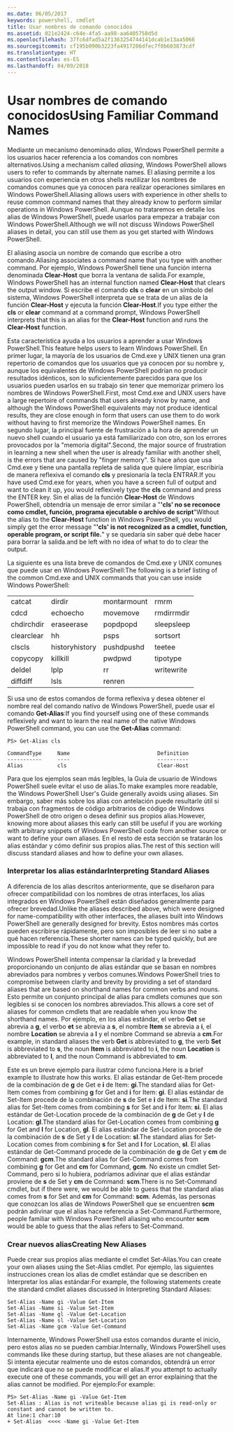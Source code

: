```yaml
---
ms.date: 06/05/2017
keywords: powershell, cmdlet
title: Usar nombres de comando conocidos
ms.assetid: 021e2424-c64e-4fa5-aa98-aa6405758d5d
ms.openlocfilehash: 37fc6dfad5a2f1363254744141dcab1e13aa5066
ms.sourcegitcommit: cf195b090b3223fa4917206dfec7f0b603873cdf
ms.translationtype: HT
ms.contentlocale: es-ES
ms.lasthandoff: 04/09/2018
---
```

# <a name="using-familiar-command-names"></a><span data-ttu-id="c58e0-103">Usar nombres de comando conocidos</span><span class="sxs-lookup"><span data-stu-id="c58e0-103">Using Familiar Command Names</span></span>
<span data-ttu-id="c58e0-104">Mediante un mecanismo denominado *alias*, Windows PowerShell permite a los usuarios hacer referencia a los comandos con nombres alternativos.</span><span class="sxs-lookup"><span data-stu-id="c58e0-104">Using a mechanism called *aliasing*, Windows PowerShell allows users to refer to commands by alternate names.</span></span> <span data-ttu-id="c58e0-105">El aliasing permite a los usuarios con experiencia en otros shells reutilizar los nombres de comandos comunes que ya conocen para realizar operaciones similares en Windows PowerShell.</span><span class="sxs-lookup"><span data-stu-id="c58e0-105">Aliasing allows users with experience in other shells to reuse common command names that they already know to perform similar operations in Windows PowerShell.</span></span> <span data-ttu-id="c58e0-106">Aunque no trataremos en detalle los alias de Windows PowerShell, puede usarlos para empezar a trabajar con Windows PowerShell.</span><span class="sxs-lookup"><span data-stu-id="c58e0-106">Although we will not discuss Windows PowerShell aliases in detail, you can still use them as you get started with Windows PowerShell.</span></span>

<span data-ttu-id="c58e0-107">El aliasing asocia un nombre de comando que escribe a otro comando.</span><span class="sxs-lookup"><span data-stu-id="c58e0-107">Aliasing associates a command name that you type with another command.</span></span> <span data-ttu-id="c58e0-108">Por ejemplo, Windows PowerShell tiene una función interna denominada **Clear-Host** que borra la ventana de salida.</span><span class="sxs-lookup"><span data-stu-id="c58e0-108">For example, Windows PowerShell has an internal function named **Clear-Host** that clears the output window.</span></span> <span data-ttu-id="c58e0-109">Si escribe el comando **cls** o **clear** en un símbolo del sistema, Windows PowerShell interpreta que se trata de un alias de la función **Clear-Host** y ejecuta la función **Clear-Host**.</span><span class="sxs-lookup"><span data-stu-id="c58e0-109">If you type either the **cls** or **clear** command at a command prompt, Windows PowerShell interprets that this is an alias for the **Clear-Host** function and runs the **Clear-Host** function.</span></span>

<span data-ttu-id="c58e0-110">Esta característica ayuda a los usuarios a aprender a usar Windows PowerShell.</span><span class="sxs-lookup"><span data-stu-id="c58e0-110">This feature helps users to learn Windows PowerShell.</span></span> <span data-ttu-id="c58e0-111">En primer lugar, la mayoría de los usuarios de Cmd.exe y UNIX tienen una gran repertorio de comandos que los usuarios que ya conocen por su nombre y, aunque los equivalentes de Windows PowerShell podrían no producir resultados idénticos, son lo suficientemente parecidos para que los usuarios pueden usarlos en su trabajo sin tener que memorizar primero los nombres de Windows PowerShell.</span><span class="sxs-lookup"><span data-stu-id="c58e0-111">First, most Cmd.exe and UNIX users have a large repertoire of commands that users already know by name, and although the Windows PowerShell equivalents may not produce identical results, they are close enough in form that users can use them to do work without having to first memorize the Windows PowerShell names.</span></span> <span data-ttu-id="c58e0-112">En segundo lugar, la principal fuente de frustración a la hora de aprender un nuevo shell cuando el usuario ya está familiarizado con otro, son los errores provocados por la "memoria digital".</span><span class="sxs-lookup"><span data-stu-id="c58e0-112">Second, the major source of frustration in learning a new shell when the user is already familiar with another shell, is the errors that are caused by "finger memory".</span></span> <span data-ttu-id="c58e0-113">Si hace años que usa Cmd.exe y tiene una pantalla repleta de salida que quiere limpiar, escribiría de manera reflexiva el comando **cls** y presionaría la tecla ENTRAR.</span><span class="sxs-lookup"><span data-stu-id="c58e0-113">If you have used Cmd.exe for years, when you have a screen full of output and want to clean it up, you would reflexively type the **cls** command and press the ENTER key.</span></span> <span data-ttu-id="c58e0-114">Sin el alias de la función **Clear-Host** de Windows PowerShell, obtendría un mensaje de error similar a "**'cls' no se reconoce como cmdlet, función, programa ejecutable o archivo de script**"</span><span class="sxs-lookup"><span data-stu-id="c58e0-114">Without the alias to the **Clear-Host** function in Windows PowerShell, you would simply get the error message "**'cls' is not recognized as a cmdlet, function, operable program, or script file.**"</span></span> <span data-ttu-id="c58e0-115">y se quedaría sin saber qué debe hacer para borrar la salida.</span><span class="sxs-lookup"><span data-stu-id="c58e0-115">and be left with no idea of what to do to clear the output.</span></span>

<span data-ttu-id="c58e0-116">La siguiente es una lista breve de comandos de Cmd.exe y UNIX comunes que puede usar en Windows PowerShell:</span><span class="sxs-lookup"><span data-stu-id="c58e0-116">The following is a brief listing of the common Cmd.exe and UNIX commands that you can use inside Windows PowerShell:</span></span>

|||||
|-|-|-|-|
|<span data-ttu-id="c58e0-117">cat</span><span class="sxs-lookup"><span data-stu-id="c58e0-117">cat</span></span>|<span data-ttu-id="c58e0-118">dir</span><span class="sxs-lookup"><span data-stu-id="c58e0-118">dir</span></span>|<span data-ttu-id="c58e0-119">montar</span><span class="sxs-lookup"><span data-stu-id="c58e0-119">mount</span></span>|<span data-ttu-id="c58e0-120">rm</span><span class="sxs-lookup"><span data-stu-id="c58e0-120">rm</span></span>|
|<span data-ttu-id="c58e0-121">cd</span><span class="sxs-lookup"><span data-stu-id="c58e0-121">cd</span></span>|<span data-ttu-id="c58e0-122">echo</span><span class="sxs-lookup"><span data-stu-id="c58e0-122">echo</span></span>|<span data-ttu-id="c58e0-123">move</span><span class="sxs-lookup"><span data-stu-id="c58e0-123">move</span></span>|<span data-ttu-id="c58e0-124">rmdir</span><span class="sxs-lookup"><span data-stu-id="c58e0-124">rmdir</span></span>|
|<span data-ttu-id="c58e0-125">chdir</span><span class="sxs-lookup"><span data-stu-id="c58e0-125">chdir</span></span>|<span data-ttu-id="c58e0-126">erase</span><span class="sxs-lookup"><span data-stu-id="c58e0-126">erase</span></span>|<span data-ttu-id="c58e0-127">popd</span><span class="sxs-lookup"><span data-stu-id="c58e0-127">popd</span></span>|<span data-ttu-id="c58e0-128">sleep</span><span class="sxs-lookup"><span data-stu-id="c58e0-128">sleep</span></span>|
|<span data-ttu-id="c58e0-129">clear</span><span class="sxs-lookup"><span data-stu-id="c58e0-129">clear</span></span>|<span data-ttu-id="c58e0-130">h</span><span class="sxs-lookup"><span data-stu-id="c58e0-130">h</span></span>|<span data-ttu-id="c58e0-131">ps</span><span class="sxs-lookup"><span data-stu-id="c58e0-131">ps</span></span>|<span data-ttu-id="c58e0-132">sort</span><span class="sxs-lookup"><span data-stu-id="c58e0-132">sort</span></span>|
|<span data-ttu-id="c58e0-133">cls</span><span class="sxs-lookup"><span data-stu-id="c58e0-133">cls</span></span>|<span data-ttu-id="c58e0-134">history</span><span class="sxs-lookup"><span data-stu-id="c58e0-134">history</span></span>|<span data-ttu-id="c58e0-135">pushd</span><span class="sxs-lookup"><span data-stu-id="c58e0-135">pushd</span></span>|<span data-ttu-id="c58e0-136">tee</span><span class="sxs-lookup"><span data-stu-id="c58e0-136">tee</span></span>|
|<span data-ttu-id="c58e0-137">copy</span><span class="sxs-lookup"><span data-stu-id="c58e0-137">copy</span></span>|<span data-ttu-id="c58e0-138">kill</span><span class="sxs-lookup"><span data-stu-id="c58e0-138">kill</span></span>|<span data-ttu-id="c58e0-139">pwd</span><span class="sxs-lookup"><span data-stu-id="c58e0-139">pwd</span></span>|<span data-ttu-id="c58e0-140">tipo</span><span class="sxs-lookup"><span data-stu-id="c58e0-140">type</span></span>|
|<span data-ttu-id="c58e0-141">del</span><span class="sxs-lookup"><span data-stu-id="c58e0-141">del</span></span>|<span data-ttu-id="c58e0-142">lp</span><span class="sxs-lookup"><span data-stu-id="c58e0-142">lp</span></span>|<span data-ttu-id="c58e0-143">r</span><span class="sxs-lookup"><span data-stu-id="c58e0-143">r</span></span>|<span data-ttu-id="c58e0-144">write</span><span class="sxs-lookup"><span data-stu-id="c58e0-144">write</span></span>|
|<span data-ttu-id="c58e0-145">diff</span><span class="sxs-lookup"><span data-stu-id="c58e0-145">diff</span></span>|<span data-ttu-id="c58e0-146">ls</span><span class="sxs-lookup"><span data-stu-id="c58e0-146">ls</span></span>|<span data-ttu-id="c58e0-147">ren</span><span class="sxs-lookup"><span data-stu-id="c58e0-147">ren</span></span>||

<span data-ttu-id="c58e0-148">Si usa uno de estos comandos de forma reflexiva y desea obtener el nombre real del comando nativo de Windows PowerShell, puede usar el comando **Get-Alias**:</span><span class="sxs-lookup"><span data-stu-id="c58e0-148">If you find yourself using one of these commands reflexively and want to learn the real name of the native Windows PowerShell command, you can use the **Get-Alias** command:</span></span>

```
PS> Get-Alias cls

CommandType     Name                            Definition
-----------     ----                            ----------
Alias           cls                             Clear-Host
```

<span data-ttu-id="c58e0-149">Para que los ejemplos sean más legibles, la Guía de usuario de Windows PowerShell suele evitar el uso de alias.</span><span class="sxs-lookup"><span data-stu-id="c58e0-149">To make examples more readable, the Windows PowerShell User's Guide generally avoids using aliases.</span></span> <span data-ttu-id="c58e0-150">Sin embargo, saber más sobre los alias con antelación puede resultarle útil si trabaja con fragmentos de código arbitrarios de código de Windows PowerShell de otro origen o desea definir sus propios alias.</span><span class="sxs-lookup"><span data-stu-id="c58e0-150">However, knowing more about aliases this early can still be useful if you are working with arbitrary snippets of Windows PowerShell code from another source or want to define your own aliases.</span></span> <span data-ttu-id="c58e0-151">En el resto de esta sección se tratarán los alias estándar y cómo definir sus propios alias.</span><span class="sxs-lookup"><span data-stu-id="c58e0-151">The rest of this section will discuss standard aliases and how to define your own aliases.</span></span>

### <a name="interpreting-standard-aliases"></a><span data-ttu-id="c58e0-152">Interpretar los alias estándar</span><span class="sxs-lookup"><span data-stu-id="c58e0-152">Interpreting Standard Aliases</span></span>
<span data-ttu-id="c58e0-153">A diferencia de los alias descritos anteriormente, que se diseñaron para ofrecer compatibilidad con los nombres de otras interfaces, los alias integrados en Windows PowerShell están diseñados generalmente para ofrecer brevedad.</span><span class="sxs-lookup"><span data-stu-id="c58e0-153">Unlike the aliases described above, which were designed for name-compatibility with other interfaces, the aliases built into Windows PowerShell are generally designed for brevity.</span></span> <span data-ttu-id="c58e0-154">Estos nombres más cortos pueden escribirse rápidamente, pero son imposibles de leer si no sabe a qué hacen referencia.</span><span class="sxs-lookup"><span data-stu-id="c58e0-154">These shorter names can be typed quickly, but are impossible to read if you do not know what they refer to.</span></span>

<span data-ttu-id="c58e0-155">Windows PowerShell intenta compensar la claridad y la brevedad proporcionando un conjunto de alias estándar que se basan en nombres abreviados para nombres y verbos comunes.</span><span class="sxs-lookup"><span data-stu-id="c58e0-155">Windows PowerShell tries to compromise between clarity and brevity by providing a set of standard aliases that are based on shorthand names for common verbs and nouns.</span></span> <span data-ttu-id="c58e0-156">Esto permite un conjunto principal de alias para cmdlets comunes que son legibles si se conocen los nombres abreviados.</span><span class="sxs-lookup"><span data-stu-id="c58e0-156">This allows a core set of aliases for common cmdlets that are readable when you know the shorthand names.</span></span> <span data-ttu-id="c58e0-157">Por ejemplo, en los alias estándar, el verbo **Get** se abrevia a **g**, el verbo **et** se abrevia a **s**, el nombre **Item** se abrevia a **i**, el nombre **Location** se abrevia a **l** y el nombre Command se abrevia a **cm**.</span><span class="sxs-lookup"><span data-stu-id="c58e0-157">For example, in standard aliases the verb **Get** is abbreviated to **g**, the verb **Set** is abbreviated to **s**, the noun **Item** is abbreviated to **i**, the noun **Location** is abbreviated to **l**, and the noun Command is abbreviated to **cm**.</span></span>

<span data-ttu-id="c58e0-158">Este es un breve ejemplo para ilustrar cómo funciona.</span><span class="sxs-lookup"><span data-stu-id="c58e0-158">Here is a brief example to illustrate how this works.</span></span> <span data-ttu-id="c58e0-159">El alias estándar de Get-Item procede de la combinación de **g** de Get e **i** de Item: **gi**.</span><span class="sxs-lookup"><span data-stu-id="c58e0-159">The standard alias for Get-Item comes from combining **g** for Get and **i** for Item: **gi**.</span></span> <span data-ttu-id="c58e0-160">El alias estándar de Set-Item procede de la combinación de **s** de Set e **i** de Item: **si**.</span><span class="sxs-lookup"><span data-stu-id="c58e0-160">The standard alias for Set-Item comes from combining **s** for Set and **i** for Item: **si**.</span></span> <span data-ttu-id="c58e0-161">El alias estándar de Get-Location procede de la combinación de **g** de Get y **l** de Location: **gl**.</span><span class="sxs-lookup"><span data-stu-id="c58e0-161">The standard alias for Get-Location comes from combining **g** for Get and **l** for Location, **gl**.</span></span> <span data-ttu-id="c58e0-162">El alias estándar de Set-Location procede de la combinación de **s** de Set y **l** de Location: **sl**.</span><span class="sxs-lookup"><span data-stu-id="c58e0-162">The standard alias for Set-Location comes from combining **s** for Set and **l** for Location, **sl**.</span></span> <span data-ttu-id="c58e0-163">El alias estándar de Get-Command procede de la combinación de **g** de Get y **cm** de Command: **gcm**.</span><span class="sxs-lookup"><span data-stu-id="c58e0-163">The standard alias for Get-Command comes from combining **g** for Get and **cm** for Command, **gcm**.</span></span> <span data-ttu-id="c58e0-164">No existe un cmdlet Set-Command, pero si lo hubiera, podríamos adivinar que el alias estándar proviene de **s** de Set y **cm** de Command: **scm**.</span><span class="sxs-lookup"><span data-stu-id="c58e0-164">There is no Set-Command cmdlet, but if there were, we would be able to guess that the standard alias comes from **s** for Set and **cm** for Command: **scm**.</span></span> <span data-ttu-id="c58e0-165">Además, las personas que conozcan los alias de Windows PowerShell que se encuentren **scm** podrán adivinar que el alias hace referencia a Set-Command.</span><span class="sxs-lookup"><span data-stu-id="c58e0-165">Furthermore, people familiar with Windows PowerShell aliasing who encounter **scm** would be able to guess that the alias refers to Set-Command.</span></span>

### <a name="creating-new-aliases"></a><span data-ttu-id="c58e0-166">Crear nuevos alias</span><span class="sxs-lookup"><span data-stu-id="c58e0-166">Creating New Aliases</span></span>
<span data-ttu-id="c58e0-167">Puede crear sus propios alias mediante el cmdlet Set-Alias.</span><span class="sxs-lookup"><span data-stu-id="c58e0-167">You can create your own aliases using the Set-Alias cmdlet.</span></span> <span data-ttu-id="c58e0-168">Por ejemplo, las siguientes instrucciones crean los alias de cmdlet estándar que se describen en Interpretar los alias estándar:</span><span class="sxs-lookup"><span data-stu-id="c58e0-168">For example, the following statements create the standard cmdlet aliases discussed in Interpreting Standard Aliases:</span></span>

```
Set-Alias -Name gi -Value Get-Item
Set-Alias -Name si -Value Set-Item
Set-Alias -Name gl -Value Get-Location
Set-Alias -Name sl -Value Set-Location
Set-Alias -Name gcm -Value Get-Command
```

<span data-ttu-id="c58e0-169">Internamente, Windows PowerShell usa estos comandos durante el inicio, pero estos alias no se pueden cambiar.</span><span class="sxs-lookup"><span data-stu-id="c58e0-169">Internally, Windows PowerShell uses commands like these during startup, but these aliases are not changeable.</span></span> <span data-ttu-id="c58e0-170">Si intenta ejecutar realmente uno de estos comandos, obtendrá un error que indicará que no se puede modificar el alias.</span><span class="sxs-lookup"><span data-stu-id="c58e0-170">If you attempt to actually execute one of these commands, you will get an error explaining that the alias cannot be modified.</span></span> <span data-ttu-id="c58e0-171">Por ejemplo:</span><span class="sxs-lookup"><span data-stu-id="c58e0-171">For example:</span></span>

```
PS> Set-Alias -Name gi -Value Get-Item
Set-Alias : Alias is not writeable because alias gi is read-only or constant and cannot be written to.
At line:1 char:10
+ Set-Alias  <<<< -Name gi -Value Get-Item
```